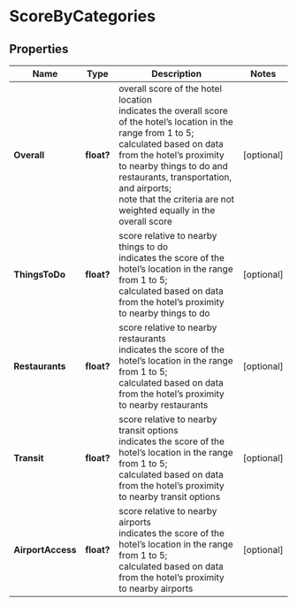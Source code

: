 # ScoreByCategories


## Properties

| Name | Type | Description | Notes |
|------------ | ------------- | ------------- | -------------|
**Overall** | **float?** | overall score of the hotel location<br>indicates the overall score of the hotel’s location in the range from 1 to 5;<br>calculated based on data from the hotel’s proximity to nearby things to do and restaurants, transportation, and airports;<br>note that the criteria are not weighted equally in the overall score |[optional]|
**ThingsToDo** | **float?** | score relative to nearby things to do<br>indicates the score of the hotel’s location in the range from 1 to 5;<br>calculated based on data from the hotel’s proximity to nearby things to do |[optional]|
**Restaurants** | **float?** | score relative to nearby restaurants<br>indicates the score of the hotel’s location in the range from 1 to 5;<br>calculated based on data from the hotel’s proximity to nearby restaurants |[optional]|
**Transit** | **float?** | score relative to nearby transit options<br>indicates the score of the hotel’s location in the range from 1 to 5;<br>calculated based on data from the hotel’s proximity to nearby transit options |[optional]|
**AirportAccess** | **float?** | score relative to nearby airports<br>indicates the score of the hotel’s location in the range from 1 to 5;<br>calculated based on data from the hotel’s proximity to nearby airports |[optional]|